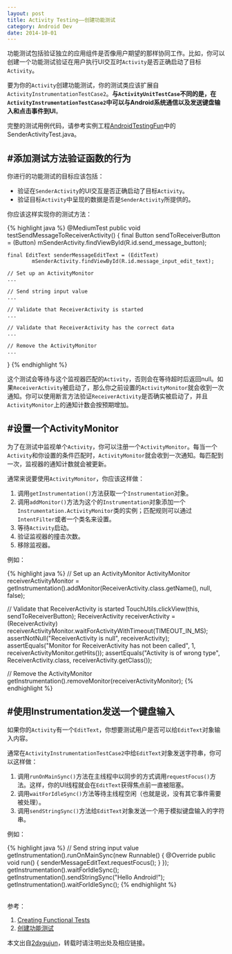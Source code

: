 ```yaml
---
layout: post
title: Activity Testing——创建功能测试
category: Android Dev
date: 2014-10-01
---
```


功能测试包括验证独立的应用组件是否像用户期望的那样协同工作。比如，你可以创建一个功能测试验证在用户执行UI交互时`Activity`是否正确启动了目标`Activity`。

要为你的`Activity`创建功能测试，你的测试类应该扩展自`ActivityInstrumentationTestCase2`。**与`ActivityUnitTestCase`不同的是，在`ActivityInstrumentationTestCase2`中可以与Android系统通信以及发送键盘输入和点击事件到UI**。

完整的测试用例代码，请参考实例工程[AndroidTestingFun](/media/files/2014/10/01/AndroidTestingFun.zip)中的SenderActivityTest.java。

<!-- more -->

#添加测试方法验证函数的行为
---
你进行的功能测试的目标应该包括：

- 验证在`SenderActivity`的UI交互是否正确启动了目标`Activity`。
- 验证目标`Activity`中呈现的数据是否是`SenderActivity`所提供的。

你应该这样实现你的测试方法：

{% highlight java %}
@MediumTest
public void testSendMessageToReceiverActivity() {
    final Button sendToReceiverButton = (Button) 
            mSenderActivity.findViewById(R.id.send_message_button);

    final EditText senderMessageEditText = (EditText) 
            mSenderActivity.findViewById(R.id.message_input_edit_text);

    // Set up an ActivityMonitor
    ...

    // Send string input value
    ...

    // Validate that ReceiverActivity is started
    ...

    // Validate that ReceiverActivity has the correct data
    ...

    // Remove the ActivityMonitor
    ...
}
{% endhighlight %}

这个测试会等待与这个监视器匹配的`Activity`，否则会在等待超时后返回null。如果`ReceiverActivity`被启动了，那么你之前设置的`ActivityMonitor`就会收到一次通知。你可以使用断言方法验证`ReceiverActivity`是否确实被启动了，并且`ActivityMonitor`上的通知计数会按预期增加。


#设置一个ActivityMonitor
---
为了在测试中监视单个`Activity`，你可以注册一个`ActivityMonitor`。每当一个`Activity`和你设置的条件匹配时，`ActivityMonitor`就会收到一次通知。每匹配到一次，监视器的通知计数就会被更新。


通常来说要使用`ActivityMonitor`，你应该这样做：

1. 调用`getInstrumentation()`方法获取一个`Instrumentation`对象。
2. 调用`addMonitor()`方法为这个的`Instrumentation`对象添加一个`Instrumentation.ActivityMonitor`类的实例；匹配规则可以通过`IntentFilter`或者一个类名来设置。
3. 等待`Activity`启动。
4. 验证监视器的撞击次数。
5. 移除监视器。

例如：

{% highlight java %}
// Set up an ActivityMonitor
ActivityMonitor receiverActivityMonitor =
        getInstrumentation().addMonitor(ReceiverActivity.class.getName(),
        null, false);

// Validate that ReceiverActivity is started
TouchUtils.clickView(this, sendToReceiverButton);
ReceiverActivity receiverActivity = (ReceiverActivity) 
        receiverActivityMonitor.waitForActivityWithTimeout(TIMEOUT_IN_MS);
assertNotNull("ReceiverActivity is null", receiverActivity);
assertEquals("Monitor for ReceiverActivity has not been called",
        1, receiverActivityMonitor.getHits());
assertEquals("Activity is of wrong type",
        ReceiverActivity.class, receiverActivity.getClass());

// Remove the ActivityMonitor
getInstrumentation().removeMonitor(receiverActivityMonitor);
{% endhighlight %}

#使用Instrumentation发送一个键盘输入
---
如果你的`Activity`有一个`EditText`，你想要测试用户是否可以给`EditText`对象输入内容。

通常在`ActivityInstrumentationTestCase2`中给`EditText`对象发送字符串，你可以这样做：

1. 调用`runOnMainSync()`方法在主线程中以同步的方式调用`requestFocus()`方法。这样，你的UI线程就会在`EditText`获得焦点前一直被阻塞。
2. 调用`waitForIdleSync()`方法等待主线程空闲（也就是说，没有其它事件需要被处理）。
3. 调用`sendStringSync()`方法给`EditText`对象发送一个用于模拟键盘输入的字符串。

例如：

{% highlight java %}
// Send string input value
getInstrumentation().runOnMainSync(new Runnable() {
    @Override
    public void run() {
        senderMessageEditText.requestFocus();
    }
});
getInstrumentation().waitForIdleSync();
getInstrumentation().sendStringSync("Hello Android!");
getInstrumentation().waitForIdleSync();
{% endhighlight %}

<br/>
参考：

1. [Creating Functional Tests](https://developer.android.com/training/activity-testing/activity-functional-testing.html)
2. [创建功能测试](http://hukai.me/android-training-course-in-chinese/testing/activity-testing/activity-function-testing.html)

本文出自[2dxgujun](http://github.com/2dxgujun)，转载时请注明出处及相应链接。